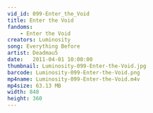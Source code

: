 ```yaml
---
vid_id: 099-Enter_the_Void
title: Enter the Void
fandoms:
    - Enter the Void
creators: Luminosity
song: Everything Before
artist: Deadmau5
date:   2011-04-01 10:00:00
thumbnail: Luminosity-099-Enter-the-Void.jpg
barcode: Luminosity-099-Enter-the-Void.png
mp4name: Luminosity-099-Enter-the-Void.m4v
mp4size: 63.13 MB
width: 848
height: 360
---
```



  